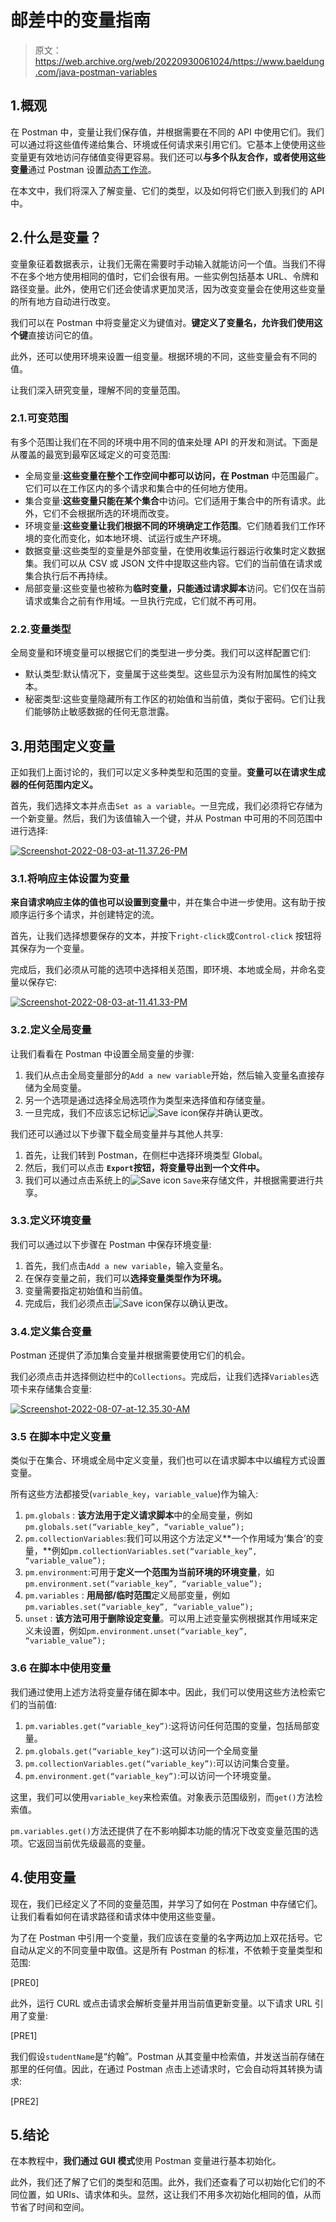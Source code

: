 # 邮差中的变量指南

> 原文：<https://web.archive.org/web/20220930061024/https://www.baeldung.com/java-postman-variables>

## 1.概观

在 Postman 中，变量让我们保存值，并根据需要在不同的 API 中使用它们。我们可以通过将这些值传递给集合、环境或任何请求来引用它们。它基本上使使用这些变量更有效地访问存储值变得更容易。我们还可以**与多个队友合作，或者使用这些变量**通过 Postman 设置[动态工作流](/web/20221207195056/https://www.baeldung.com/postman-load-testing)。

在本文中，我们将深入了解变量、它们的类型，以及如何将它们嵌入到我们的 API 中。

## 2.什么是变量？

变量象征着数据表示，让我们无需在需要时手动输入就能访问一个值。当我们不得不在多个地方使用相同的值时，它们会很有用。一些实例包括基本 URL、令牌和路径变量。此外，使用它们还会使请求更加灵活，因为改变变量会在使用这些变量的所有地方自动进行改变。

我们可以在 Postman 中将变量定义为键值对。**键定义了变量名，允许我们使用这个键**直接访问它的值。

此外，还可以使用环境来设置一组变量。根据环境的不同，这些变量会有不同的值。

让我们深入研究变量，理解不同的变量范围。

### 2.1.可变范围

有多个范围让我们在不同的环境中用不同的值来处理 API 的开发和测试。下面是从覆盖的最宽到最窄区域定义的可变范围:

*   全局变量:**这些变量在整个工作空间中都可以访问，在 Postman** 中范围最广。它们可以在工作区内的多个请求和集合中的任何地方使用。
*   集合变量:**这些变量只能在某个集合**中访问。它们适用于集合中的所有请求。此外，它们不会根据所选的环境而改变。
*   环境变量:**这些变量让我们根据不同的环境确定工作范围**。它们随着我们工作环境的变化而变化，如本地环境、试运行或生产环境。
*   数据变量:这些类型的变量是外部变量，在使用收集运行器运行收集时定义数据集。我们可以从 CSV 或 JSON 文件中提取这些内容。它们的当前值在请求或集合执行后不再持续。
*   局部变量:这些变量也被称为**临时变量，只能通过请求脚本**访问。它们仅在当前请求或集合之前有作用域。一旦执行完成，它们就不再可用。

### 2.2.变量类型

全局变量和环境变量可以根据它们的类型进一步分类。我们可以这样配置它们:

*   默认类型:默认情况下，变量属于这些类型。这些显示为没有附加属性的纯文本。
*   秘密类型:这些变量隐藏所有工作区的初始值和当前值，类似于密码。它们让我们能够防止敏感数据的任何无意泄露。

## 3.用范围定义变量

正如我们上面讨论的，我们可以定义多种类型和范围的变量。**变量可以在请求生成器的任何范围内定义。**

首先，我们选择文本并点击`Set as a variable`。一旦完成，我们必须将它存储为一个新变量。然后，我们为该值输入一个键，并从 Postman 中可用的不同范围中进行选择:

[![Screenshot-2022-08-03-at-11.37.26-PM](img/e611ec40fb8d514fb560e63313492ac4.png)](/web/20221207195056/https://www.baeldung.com/wp-content/uploads/2022/10/Screenshot-2022-08-03-at-11.37.26-PM.png)

### 3.1.将响应主体设置为变量

**来自请求响应主体的值也可以设置到变量**中，并在集合中进一步使用。这有助于按顺序运行多个请求，并创建特定的流。

首先，让我们选择想要保存的文本，并按下`right-click`或`Control-click` 按钮将其保存为一个变量。

完成后，我们必须从可能的选项中选择相关范围，即环境、本地或全局，并命名变量以保存它:

[![Screenshot-2022-08-03-at-11.41.33-PM](img/69ddf1dea0d0018879e1e1779b7512bc.png)](/web/20221207195056/https://www.baeldung.com/wp-content/uploads/2022/10/Screenshot-2022-08-03-at-11.41.33-PM.png)

### 3.2.定义全局变量

让我们看看在 Postman 中设置全局变量的步骤:

1.  我们从点击全局变量部分的`Add a new variable`开始，然后输入变量名直接存储为全局变量。
2.  另一个选项是通过选择全局选项作为类型来选择值和存储变量。
3.  一旦完成，我们不应该忘记标记![Save icon](img/481064ef4ddb0aed24f6e67e6dea812c.png)保存并确认更改。

我们还可以通过以下步骤下载全局变量并与其他人共享:

1.  首先，让我们转到 Postman，在侧栏中选择环境类型 Global。
2.  然后，我们可以点击 **`Export`按钮，将变量导出到一个文件中。**
3.  我们可以通过点击系统上的![Save icon](img/481064ef4ddb0aed24f6e67e6dea812c.png) `Save`来存储文件，并根据需要进行共享。

### 3.3.定义环境变量

我们可以通过以下步骤在 Postman 中保存环境变量:

1.  首先，我们点击`Add a new variable`，输入变量名。
2.  在保存变量之前，我们可以**选择变量类型作为环境。**
3.  变量需要指定初始值和当前值。
4.  完成后，我们必须点击![Save icon](img/481064ef4ddb0aed24f6e67e6dea812c.png)保存以确认更改。

### 3.4.定义集合变量

Postman 还提供了添加集合变量并根据需要使用它们的机会。

我们必须点击并选择侧边栏中的`Collections`。完成后，让我们选择`Variables`选项卡来存储集合变量:

[![Screenshot-2022-08-07-at-12.35.30-AM](img/5791ece9908b1df6721b8f204f76b22c.png)](/web/20221207195056/https://www.baeldung.com/wp-content/uploads/2022/10/Screenshot-2022-08-07-at-12.35.30-AM.png)

### 3.5 在脚本中定义变量

类似于在集合、环境或全局中定义变量，我们也可以在请求脚本中以编程方式设置变量。

所有这些方法都接受(`variable_key`，`variable_value`)作为输入:

1.  `pm.globals` : **该方法用于定义请求脚本**中的全局变量，例如`pm.globals.set(“variable_key”, “variable_value”);`
2.  `pm.collectionVariables`:我们可以用这个方法定义**一个作用域为‘集合’的变量，**例如`pm.collectionVariables.set(“variable_key”, “variable_value”);`
3.  `pm.environment`:可用于**定义一个范围为当前环境的环境变量**，如`pm.environment.set(“variable_key”, “variable_value”);`
4.  `pm.variables` : **用局部/临时范围**定义局部变量，例如`pm.variables.set(“variable_key”, “variable_value”);`
5.  `unset` : **该方法可用于删除设定变量**。可以用上述变量实例根据其作用域来定义未设置，例如`pm.environment.unset(“variable_key”, “variable_value”);`

### 3.6 在脚本中使用变量

我们通过使用上述方法将变量存储在脚本中。因此，我们可以使用这些方法检索它们的当前值:

1.  `pm.variables.get(“variable_key”)`:这将访问任何范围的变量，包括局部变量。
2.  `pm.globals.get(“variable_key”)`:这可以访问一个全局变量
3.  `pm.collectionVariables.get(“variable_key”)`:可以访问集合变量。
4.  `pm.environment.get(“variable_key”)`:可以访问一个环境变量。

这里，我们可以使用`variable_key`来检索值。对象表示范围级别，而`get()`方法检索值。

`pm.variables.get()`方法还提供了在不影响脚本功能的情况下改变变量范围的选项。它返回当前优先级最高的变量。

## 4.使用变量

现在，我们已经定义了不同的变量范围，并学习了如何在 Postman 中存储它们。让我们看看如何在请求路径和请求体中使用这些变量。

为了在 Postman 中引用一个变量，我们应该在变量的名字两边加上双花括号。它自动从定义的不同变量中取值。这是所有 Postman 的标准，不依赖于变量类型和范围:

[PRE0]

此外，运行 CURL 或点击请求会解析变量并用当前值更新变量。以下请求 URL 引用了变量:

[PRE1]

我们假设`studentName`是“约翰”。Postman 从其变量中检索值，并发送当前存储在那里的任何值。因此，在通过 Postman 点击上述请求时，它会自动将其转换为请求:

[PRE2]

## 5.结论

在本教程中，**我们通过 GUI 模式**使用 Postman 变量进行基本初始化。

此外，我们还了解了它们的类型和范围。此外，我们还查看了可以初始化它们的不同位置，如 URIs、请求体和头。显然，这让我们不用多次初始化相同的值，从而节省了时间和空间。